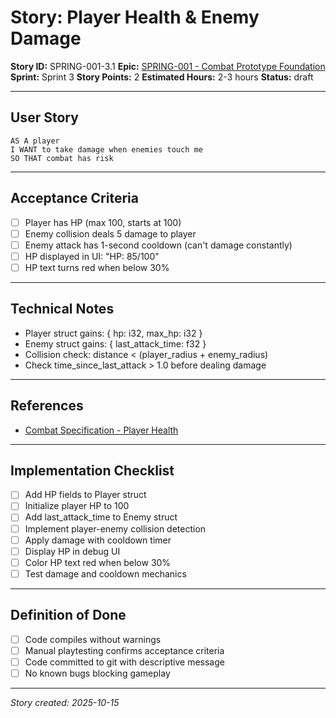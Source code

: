# Story: Player Health & Enemy Damage

**Story ID:** SPRING-001-3.1
**Epic:** [SPRING-001 - Combat Prototype Foundation](../epics/SPRING-001-combat-prototype.md)
**Sprint:** Sprint 3
**Story Points:** 2
**Estimated Hours:** 2-3 hours
**Status:** draft

---

## User Story

```
AS A player
I WANT to take damage when enemies touch me
SO THAT combat has risk
```

---

## Acceptance Criteria

- [ ] Player has HP (max 100, starts at 100)
- [ ] Enemy collision deals 5 damage to player
- [ ] Enemy attack has 1-second cooldown (can't damage constantly)
- [ ] HP displayed in UI: "HP: 85/100"
- [ ] HP text turns red when below 30%

---

## Technical Notes

- Player struct gains: { hp: i32, max_hp: i32 }
- Enemy struct gains: { last_attack_time: f32 }
- Collision check: distance < (player_radius + enemy_radius)
- Check time_since_last_attack > 1.0 before dealing damage

---

## References

- [Combat Specification - Player Health](../combat-spec.md)

---

## Implementation Checklist

- [ ] Add HP fields to Player struct
- [ ] Initialize player HP to 100
- [ ] Add last_attack_time to Enemy struct
- [ ] Implement player-enemy collision detection
- [ ] Apply damage with cooldown timer
- [ ] Display HP in debug UI
- [ ] Color HP text red when below 30%
- [ ] Test damage and cooldown mechanics

---

## Definition of Done

- [ ] Code compiles without warnings
- [ ] Manual playtesting confirms acceptance criteria
- [ ] Code committed to git with descriptive message
- [ ] No known bugs blocking gameplay

---

_Story created: 2025-10-15_
